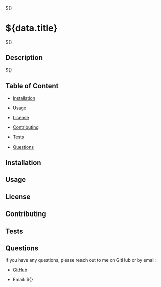 ${}

# ${data.title}

${}

## Description

${}

## Table of Content

- [Installation](#installation)

- [Usage](#usage)

- [License](#license)

- [Contributing](#contributing)

- [Tests](#tests)

- [Questions](#questions)

## Installation



## Usage



## License



## Contributing



## Tests



## Questions

If you have any questions, please reach out to me on GitHub or by email:

- [GitHub](${})

- Email: ${}
